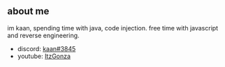## about me

im kaan, spending time with java, code injection. free time with javascript and reverse engineering.

- discord: [kaan#3845](https://discord.com/users/736175983870083093)
- youtube: [ItzGonza](https://www.youtube.com/channel/UCdbH53T-h3OsnZe_2BpLzsQ?view_as=subscriber)
